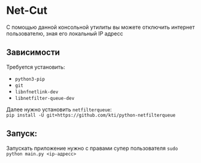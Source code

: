 # Net-Cut
С помощью данной консольной утилиты вы можете отключить интернет пользователю, зная его локальный IP адресс

## Зависимости
Требуется установить:
- `python3-pip` 
- `git`
- `libnfnetlink-dev`
- `libnetfilter-queue-dev`

Далее нужно установить `netfilterqueue`:<br>
`pip install -U git+https://github.com/kti/python-netfilterqueue`

## Запуск:
Запускать приложение нужно с правами супер пользователя
`sudo python main.py <ip-адресс>`